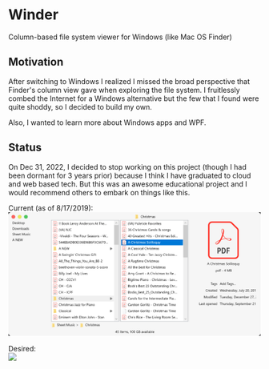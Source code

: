 # Winder
Column-based file system viewer for Windows (like Mac OS Finder)

## Motivation
After switching to Windows I realized I missed the broad perspective that Finder's column view gave when exploring the file system. I fruitlessly combed the Internet for a Windows alternative but the few that I found were quite shoddy, so I decided to build my own.

Also, I wanted to learn more about Windows apps and WPF.

## Status

On Dec 31, 2022, I decided to stop working on this project (though I had been dormant for 3 years prior) because I think I have graduated to cloud and web based tech. But this was an awesome educational project and I would recommend others to embark on things like this.

Current (as of 8/17/2019):
<br><img src="./screenshot.PNG" width="600" />

Desired:
<br><img src="https://i.stack.imgur.com/hPK0e.png" width="600" />
